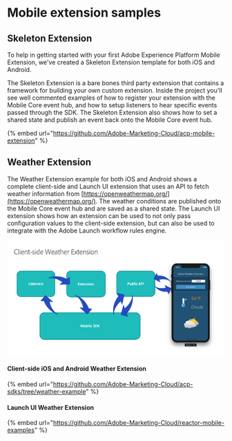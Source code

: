 # Mobile extension samples

## Skeleton Extension

To help in getting started with your first Adobe Experience Platform Mobile Extension, we've created a Skeleton Extension template for both iOS and Android. 

The Skeleton Extension is a bare bones third party extension that contains a framework for building your own custom extension. Inside the project you'll see well commented examples of how to register your extension with the Mobile Core event hub, and how to setup listeners to hear specific events passed through the SDK. The Skeleton Extension also shows how to set a shared state and publish an event back onto the Mobile Core event hub. 

{% embed url="https://github.com/Adobe-Marketing-Cloud/acp-mobile-extension" %}

## Weather Extension

The Weather Extension example for both iOS and Android shows a complete client-side and Launch UI extension that uses an API to fetch weather information from [https://openweathermap.org/](https://openweathermap.org/). The weather conditions are published onto the Mobile Core event hub and are saved as a shared state. The Launch UI extension shows how an extension can be used to not only pass configuration values to the client-side extension, but can also be used to integrate with the Adobe Launch workflow rules engine.

![](../../.gitbook/assets/screen-shot-2019-04-23-at-3.46.29-pm.png)

#### Client-side iOS and Android Weather Extension

{% embed url="https://github.com/Adobe-Marketing-Cloud/acp-sdks/tree/weather-example" %}

#### Launch UI Weather Extension

{% embed url="https://github.com/Adobe-Marketing-Cloud/reactor-mobile-examples" %}



